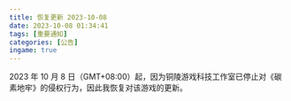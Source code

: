 ```yaml
---
title: 恢复更新 2023-10-08
date: 2023-10-08 01:34:41
tags: [重要通知]
categories: [公告]
ingame: true
---
```


2023 年 10 月 8 日（GMT+08:00）起，因为铜陵游戏科技工作室已停止对《碳素地牢》的侵权行为，因此我恢复对该游戏的更新。
